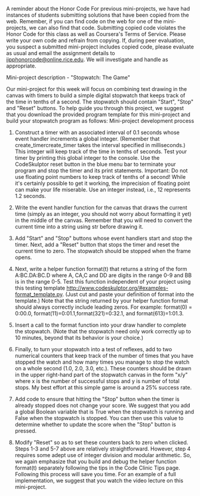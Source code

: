 A reminder about the Honor Code
For previous mini-projects, we have had instances of students submitting solutions that have been copied from the web. Remember, if you 
can find code on the web for one of the mini-projects, we can also find that code. Submitting copied code violates the Honor Code for 
this class as well as Coursera's Terms of Service. Please write your own code and refrain from copying. If, during peer evaluation, you 
suspect a submitted mini-project includes copied code, please evaluate as usual and email the assignment details to iipphonorcode@online.rice.edu.
We will investigate and handle as appropriate.


Mini-project description - "Stopwatch: The Game"

Our mini-project for this week will focus on combining text drawing in the canvas with timers to build a simple digital stopwatch that keeps track of the time in tenths of a second. The stopwatch should contain "Start", "Stop" and "Reset" buttons. To help guide you through this project, we suggest that you download the provided program template for this mini-project and build your stopwatch program as follows:
Mini-project development process

1.	Construct a timer with an associated interval of 0.1 seconds whose event handler increments a global integer. (Remember that create_timercreate_timer takes the interval specified in milliseconds.) This integer will keep track of the time in tenths of seconds. Test your timer by printing this global integer to the console. Use the CodeSkulptor reset button in the blue menu bar to terminate your program and stop the timer and its print statements. Important: Do not use floating point numbers to keep track of tenths of a second! While it's certainly possible to get it working, the imprecision of floating point can make your life miserable. Use an integer instead, i.e., 12 represents 1.2 seconds.

2.	Write the event handler function for the canvas that draws the current time (simply as an integer, you should not worry about formatting it yet) in the middle of the canvas. Remember that you will need to convert the current time into a string using str before drawing it.

3.	Add "Start" and "Stop" buttons whose event handlers start and stop the timer. Next, add a "Reset" button that stops the timer and reset the current time to zero. The stopwatch should be stopped when the frame opens.

4.	Next, write a helper function format(t) that returns a string of the form A:BC.DA:BC.D where A, CA,C and  DD are digits in the range 0-9 and BB is in the range 0-5. Test this function independent of your project using this testing template http://www.codeskulptor.org/#examples-format_template.py. (Just cut and paste your definition of  format into the template.) Note that the string returned by your helper function format should always correctly include leading zeros. For example:  format(0) = 0:00.0, format(11)=0:01.1,format(321)=0:32.1, and format(613)=1:01.3.

5.	Insert a call to the format function into your draw handler to complete the stopwatch. (Note that the stopwatch need only work correctly up to 10 minutes, beyond that its behavior is your choice.)

6. Finally, to turn your stopwatch into a test of reflexes, add to two numerical counters that keep track of the number of times that you have stopped the watch and how many times you manage to stop the watch on a whole second (1.0, 2.0, 3.0, etc.). These counters should be drawn in the upper right-hand part of the stopwatch canvas in the form "x/y" where x is the number of successful stops and y is number of total stops. My best effort at this simple game is around a 25% success rate.

7. Add code to ensure that hitting the "Stop" button when the timer is already stopped does not change your score. We suggest that you add a global Boolean variable that is True when the stopwatch is running and False when the stopwatch is stopped. You can then use this value to determine whether to update the score when the "Stop" button is pressed.

8. Modify "Reset" so as to set these counters back to zero when clicked.
Steps 1-3 and 5-7 above are relatively straightforward. However, step 4 requires some adept use of integer division and modular arithmetic. So, we again emphasize that you build and debug the helper function format(t) separately following the tips in the Code Clinic Tips page. Following this process will save you time. For an example of a full implementation, we suggest that you watch the video lecture on this mini-project.
